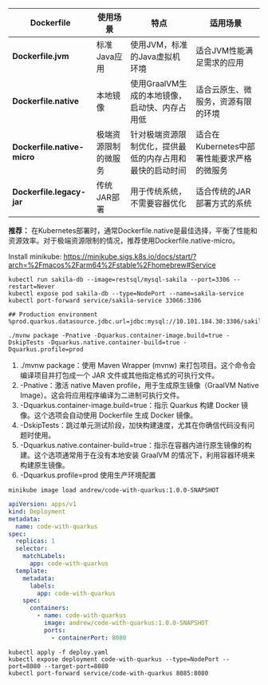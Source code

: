 

| **Dockerfile**            | **使用场景**                                     | **特点**                                                                 | **适用场景**                                                   |
|---------------------------|------------------------------------------------|--------------------------------------------------------------------------|---------------------------------------------------------------|
| **Dockerfile.jvm**        | 标准Java应用                                    | 使用JVM，标准的Java虚拟机环境                                             | 适合JVM性能满足需求的应用                                      |
| **Dockerfile.native**     | 本地镜像                                        | 使用GraalVM生成的本地镜像，启动快、内存占用低                              | 适合云原生、微服务，资源有限的环境                             |
| **Dockerfile.native-micro** | 极端资源限制的微服务                            | 针对极端资源限制优化，提供最低的内存占用和最快的启动时间                    | 适合在Kubernetes中部署性能要求严格的微服务                     |
| **Dockerfile.legacy-jar** | 传统JAR部署                                    | 用于传统系统，不需要容器优化                                              | 适合传统的JAR部署方式的系统                                    |
**推荐：** 在Kubernetes部署时，通常Dockerfile.native是最佳选择，平衡了性能和资源效率。对于极端资源限制的情况，推荐使用Dockerfile.native-micro。


Install minikube: https://minikube.sigs.k8s.io/docs/start/?arch=%2Fmacos%2Farm64%2Fstable%2Fhomebrew#Service


```shell
kubectl run sakila-db --image=restsql/mysql-sakila --port=3306 --restart=Never
kubectl expose pod sakila-db --type=NodePort --name=sakila-service
kubectl port-forward service/sakila-service 33066:3306
```

```properties
## Production environment
%prod.quarkus.datasource.jdbc.url=jdbc:mysql://10.101.184.30:3306/sakila
```


```shell
./mvnw package -Pnative -Dquarkus.container-image.build=true -DskipTests -Dquarkus.native.container-build=true -Dquarkus.profile=prod
```
1.	./mvnw package：使用 Maven Wrapper (mvnw) 来打包项目。这个命令会编译项目并打包成一个 JAR 文件或其他指定格式的可执行文件。
2.	-Pnative：激活 native Maven profile，用于生成原生镜像（GraalVM Native Image）。这会将应用程序编译为二进制可执行文件。
3.	-Dquarkus.container-image.build=true：指示 Quarkus 构建 Docker 镜像。这个选项会自动使用 Dockerfile 生成 Docker 镜像。
4.	-DskipTests：跳过单元测试阶段，加快构建速度，尤其在你确信代码没有问题时使用。
5.	-Dquarkus.native.container-build=true：指示在容器内进行原生镜像的构建。这个选项通常用于在没有本地安装 GraalVM 的情况下，利用容器环境来构建原生镜像。
6.  -Dquarkus.profile=prod 使用生产环境配置

```shell
minikube image load andrew/code-with-quarkus:1.0.0-SNAPSHOT
```

```yaml
apiVersion: apps/v1
kind: Deployment
metadata:
  name: code-with-quarkus
spec:
  replicas: 1
  selector:
    matchLabels:
      app: code-with-quarkus
  template:
    metadata:
      labels:
        app: code-with-quarkus
    spec:
      containers:
        - name: code-with-quarkus
          image: andrew/code-with-quarkus:1.0.0-SNAPSHOT
          ports:
            - containerPort: 8080
```

```shell
kubectl apply -f deploy.yaml
kubectl expose deployment code-with-quarkus --type=NodePort --port=8080 --target-port=8080
kubectl port-forward service/code-with-quarkus 8085:8080

```